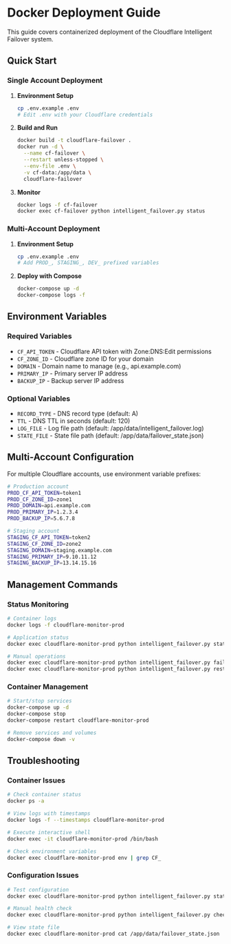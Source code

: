 # Docker Deployment Guide

This guide covers containerized deployment of the Cloudflare Intelligent Failover system.

## Quick Start

### Single Account Deployment

1. **Environment Setup**
   ```bash
   cp .env.example .env
   # Edit .env with your Cloudflare credentials
   ```

2. **Build and Run**
   ```bash
   docker build -t cloudflare-failover .
   docker run -d \
     --name cf-failover \
     --restart unless-stopped \
     --env-file .env \
     -v cf-data:/app/data \
     cloudflare-failover
   ```

3. **Monitor**
   ```bash
   docker logs -f cf-failover
   docker exec cf-failover python intelligent_failover.py status
   ```

### Multi-Account Deployment

1. **Environment Setup**
   ```bash
   cp .env.example .env
   # Add PROD_, STAGING_, DEV_ prefixed variables
   ```

2. **Deploy with Compose**
   ```bash
   docker-compose up -d
   docker-compose logs -f
   ```

## Environment Variables

### Required Variables
- `CF_API_TOKEN` - Cloudflare API token with Zone:DNS:Edit permissions
- `CF_ZONE_ID` - Cloudflare zone ID for your domain
- `DOMAIN` - Domain name to manage (e.g., api.example.com)
- `PRIMARY_IP` - Primary server IP address
- `BACKUP_IP` - Backup server IP address

### Optional Variables
- `RECORD_TYPE` - DNS record type (default: A)
- `TTL` - DNS TTL in seconds (default: 120)
- `LOG_FILE` - Log file path (default: /app/data/intelligent_failover.log)
- `STATE_FILE` - State file path (default: /app/data/failover_state.json)

## Multi-Account Configuration

For multiple Cloudflare accounts, use environment variable prefixes:

```bash
# Production account
PROD_CF_API_TOKEN=token1
PROD_CF_ZONE_ID=zone1
PROD_DOMAIN=api.example.com
PROD_PRIMARY_IP=1.2.3.4
PROD_BACKUP_IP=5.6.7.8

# Staging account  
STAGING_CF_API_TOKEN=token2
STAGING_CF_ZONE_ID=zone2
STAGING_DOMAIN=staging.example.com
STAGING_PRIMARY_IP=9.10.11.12
STAGING_BACKUP_IP=13.14.15.16
```

## Management Commands

### Status Monitoring
```bash
# Container logs
docker logs -f cloudflare-monitor-prod

# Application status
docker exec cloudflare-monitor-prod python intelligent_failover.py status

# Manual operations
docker exec cloudflare-monitor-prod python intelligent_failover.py failover
docker exec cloudflare-monitor-prod python intelligent_failover.py restore
```

### Container Management
```bash
# Start/stop services
docker-compose up -d
docker-compose stop
docker-compose restart cloudflare-monitor-prod

# Remove services and volumes
docker-compose down -v
```

## Troubleshooting

### Container Issues
```bash
# Check container status
docker ps -a

# View logs with timestamps
docker logs -f --timestamps cloudflare-monitor-prod

# Execute interactive shell
docker exec -it cloudflare-monitor-prod /bin/bash

# Check environment variables
docker exec cloudflare-monitor-prod env | grep CF_
```

### Configuration Issues
```bash
# Test configuration
docker exec cloudflare-monitor-prod python intelligent_failover.py status

# Manual health check
docker exec cloudflare-monitor-prod python intelligent_failover.py check

# View state file
docker exec cloudflare-monitor-prod cat /app/data/failover_state.json
```